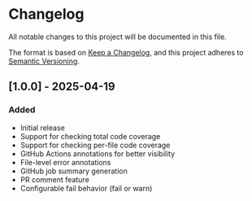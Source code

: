 # Changelog

All notable changes to this project will be documented in this file.

The format is based on [Keep a Changelog](https://keepachangelog.com/en/1.0.0/),
and this project adheres to [Semantic Versioning](https://semver.org/spec/v2.0.0.html).

## [1.0.0] - 2025-04-19

### Added
- Initial release
- Support for checking total code coverage
- Support for checking per-file code coverage
- GitHub Actions annotations for better visibility
- File-level error annotations
- GitHub job summary generation
- PR comment feature
- Configurable fail behavior (fail or warn)
